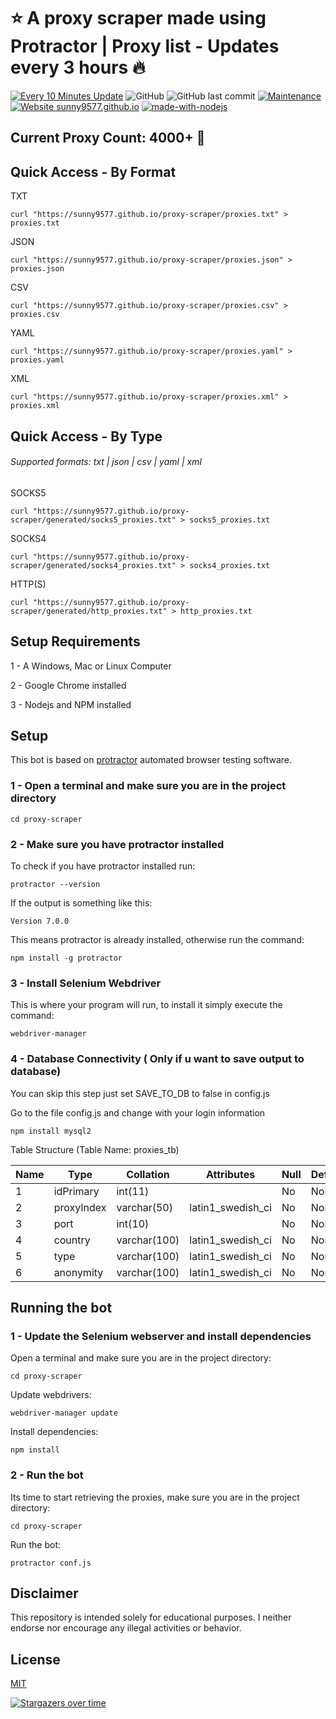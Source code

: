 # ⭐️ A proxy scraper made using Protractor | Proxy list - Updates every 3 hours 🔥

[![Every 10 Minutes Update](https://github.com/sunny9577/proxy-scraper/actions/workflows/nodejs.yml/badge.svg?branch=master)](https://github.com/sunny9577/proxy-scraper/actions/workflows/nodejs.yml)
![GitHub](https://img.shields.io/github/license/sunny9577/proxy-scraper)
![GitHub last commit](https://img.shields.io/github/last-commit/sunny9577/proxy-scraper)
[![Maintenance](https://img.shields.io/badge/Maintained%3F-yes-green.svg)](https://GitHub.com/sunny9577/proxy-scraper/graphs/commit-activity)
[![Website sunny9577.github.io](https://img.shields.io/website-up-down-green-red/http/github.io.svg)](https://sunny9577.github.io/)
[![made-with-nodejs](https://img.shields.io/badge/Made%20with-Nodejs-green.svg)](https://www.nodejs.org/)

<!-- dynamic-count-start -->
## Current Proxy Count: 4000+ 🚀
<!-- dynamic-count-end -->


## Quick Access - By Format


TXT

    curl "https://sunny9577.github.io/proxy-scraper/proxies.txt" > proxies.txt

JSON

    curl "https://sunny9577.github.io/proxy-scraper/proxies.json" > proxies.json

CSV

    curl "https://sunny9577.github.io/proxy-scraper/proxies.csv" > proxies.csv

YAML


    curl "https://sunny9577.github.io/proxy-scraper/proxies.yaml" > proxies.yaml

XML


    curl "https://sunny9577.github.io/proxy-scraper/proxies.xml" > proxies.xml

## Quick Access - By Type
###### Supported formats: txt | json | csv | yaml | xml

SOCKS5

    curl "https://sunny9577.github.io/proxy-scraper/generated/socks5_proxies.txt" > socks5_proxies.txt


SOCKS4

    curl "https://sunny9577.github.io/proxy-scraper/generated/socks4_proxies.txt" > socks4_proxies.txt

HTTP(S)

    curl "https://sunny9577.github.io/proxy-scraper/generated/http_proxies.txt" > http_proxies.txt


## Setup Requirements
1 - A Windows, Mac or Linux Computer

2 - Google Chrome installed

3 - Nodejs and NPM installed

## Setup
This bot is based on [protractor](https://www.protractortest.org/#/) automated browser testing software.
### 1 - Open a terminal and make sure you are in the project directory
	cd proxy-scraper

### 2 - Make sure you have protractor installed
To check if you have protractor installed run:

	protractor --version

If the output is something like this:

	Version 7.0.0

This means protractor is already installed, otherwise run the command:

	npm install -g protractor

### 3 - Install Selenium Webdriver
This is where your program will run, to install it simply execute the command:

	webdriver-manager

### 4 - Database Connectivity ( Only if u want to save output to database)
You can skip this step just set SAVE_TO_DB to false in config.js

Go to the file config.js and change with your login information

	npm install mysql2
	
Table Structure (Table Name: proxies_tb)
		
|Name|Type|Collation|Attributes|Null|Default|Comments|Extra|
|----|----|---------|----------|----|-------|--------|-----|
|1	|idPrimary	|int(11)	|		|No	|None		|AUTO_INCREMENT
|2	|proxyIndex	|varchar(50)	|latin1_swedish_ci		|No	|None		
|3	|port	|int(10)		|	|No	|None		
|4	|country	|varchar(100)	|latin1_swedish_ci		|No	|None		
|5	|type	|varchar(100)	|latin1_swedish_ci		|No	|None		
|6	|anonymity	|varchar(100)	|latin1_swedish_ci		|No	|None	

## Running the bot

### 1 - Update the Selenium webserver and install dependencies
Open a terminal and make sure you are in the project directory:
	
	cd proxy-scraper
	
Update webdrivers:

	webdriver-manager update
	
Install dependencies:

	npm install
	
### 2 - Run the bot
Its time to start retrieving the proxies, make sure you are in the project directory:
	
	cd proxy-scraper
	
Run the bot:

	protractor conf.js

## Disclaimer
This repository is intended solely for educational purposes. I neither endorse nor encourage any illegal activities or behavior.

## License

[MIT](LICENSE)

[![Stargazers over time](https://starchart.cc/sunny9577/proxy-scraper.svg)](https://starchart.cc/Naereen/badges)
